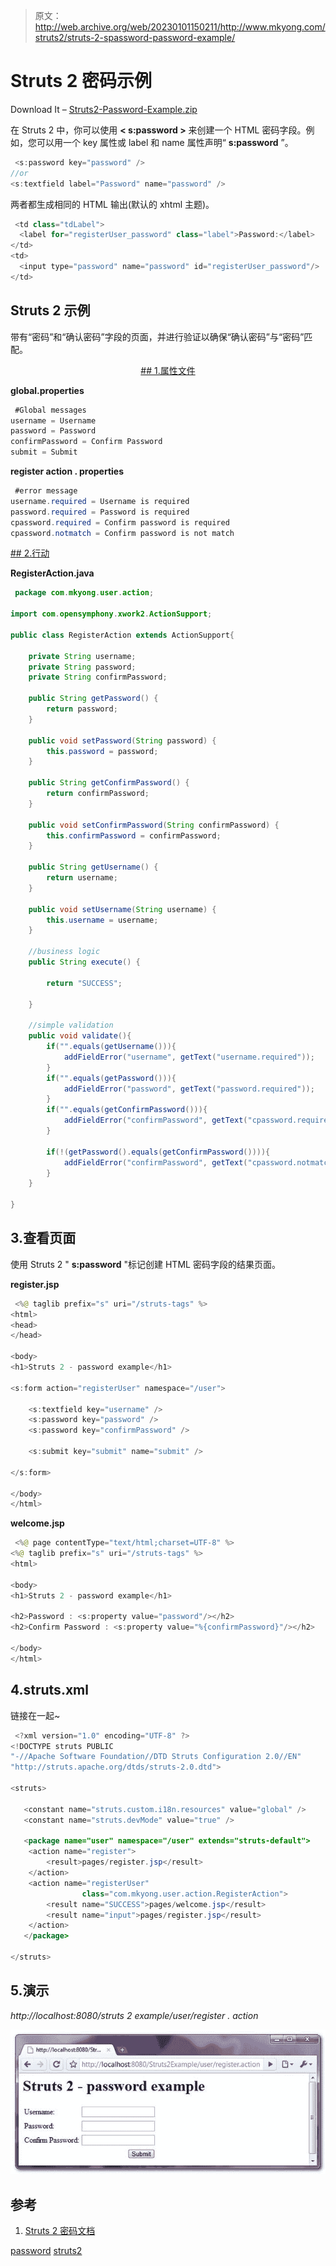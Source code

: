 > 原文：<http://web.archive.org/web/20230101150211/http://www.mkyong.com/struts2/struts-2-spassword-password-example/>

# Struts 2 <password>密码示例</password>

Download It – [Struts2-Password-Example.zip](http://web.archive.org/web/20190304032242/http://www.mkyong.com/wp-content/uploads/2010/06/Struts2-Password-Example.zip)

在 Struts 2 中，你可以使用 **< s:password >** 来创建一个 HTML 密码字段。例如，您可以用一个 key 属性或 label 和 name 属性声明“ **s:password** ”。

```java
 <s:password key="password" />
//or
<s:textfield label="Password" name="password" /> 
```

两者都生成相同的 HTML 输出(默认的 xhtml 主题)。

```java
 <td class="tdLabel">
  <label for="registerUser_password" class="label">Password:</label>
</td> 
<td>
  <input type="password" name="password" id="registerUser_password"/>
</td> 
```

## Struts 2 <password>示例</password>

带有“密码”和“确认密码”字段的页面，并进行验证以确保“确认密码”与“密码”匹配。

 <ins class="adsbygoogle" style="display:block; text-align:center;" data-ad-format="fluid" data-ad-layout="in-article" data-ad-client="ca-pub-2836379775501347" data-ad-slot="6894224149">## 1.属性文件

**global.properties**

```java
 #Global messages
username = Username
password = Password
confirmPassword = Confirm Password
submit = Submit 
```

**register action . properties**

```java
 #error message
username.required = Username is required
password.required = Password is required
cpassword.required = Confirm password is required
cpassword.notmatch = Confirm password is not match 
```

 <ins class="adsbygoogle" style="display:block" data-ad-client="ca-pub-2836379775501347" data-ad-slot="8821506761" data-ad-format="auto" data-ad-region="mkyongregion">## 2.行动

**RegisterAction.java**

```java
 package com.mkyong.user.action;

import com.opensymphony.xwork2.ActionSupport;

public class RegisterAction extends ActionSupport{

	private String username;
	private String password;
	private String confirmPassword;

	public String getPassword() {
		return password;
	}

	public void setPassword(String password) {
		this.password = password;
	}

	public String getConfirmPassword() {
		return confirmPassword;
	}

	public void setConfirmPassword(String confirmPassword) {
		this.confirmPassword = confirmPassword;
	}

	public String getUsername() {
		return username;
	}

	public void setUsername(String username) {
		this.username = username;
	}

	//business logic
	public String execute() {

		return "SUCCESS";

	}

	//simple validation
	public void validate(){
		if("".equals(getUsername())){
			addFieldError("username", getText("username.required"));
		}
		if("".equals(getPassword())){
			addFieldError("password", getText("password.required"));
		}
		if("".equals(getConfirmPassword())){
			addFieldError("confirmPassword", getText("cpassword.required"));
		}

		if(!(getPassword().equals(getConfirmPassword()))){
			addFieldError("confirmPassword", getText("cpassword.notmatch"));
		}
	}

} 
```

## 3.查看页面

使用 Struts 2 " **s:password** "标记创建 HTML 密码字段的结果页面。

**register.jsp**

```java
 <%@ taglib prefix="s" uri="/struts-tags" %>
<html>
<head>
</head>

<body>
<h1>Struts 2 - password example</h1>

<s:form action="registerUser" namespace="/user">

	<s:textfield key="username" />
	<s:password key="password" />
	<s:password key="confirmPassword" />

	<s:submit key="submit" name="submit" />

</s:form>

</body>
</html> 
```

**welcome.jsp**

```java
 <%@ page contentType="text/html;charset=UTF-8" %>
<%@ taglib prefix="s" uri="/struts-tags" %>
<html>

<body>
<h1>Struts 2 - password example</h1>

<h2>Password : <s:property value="password"/></h2>
<h2>Confirm Password : <s:property value="%{confirmPassword}"/></h2> 

</body>
</html> 
```

## 4.struts.xml

链接在一起~

```java
 <?xml version="1.0" encoding="UTF-8" ?>
<!DOCTYPE struts PUBLIC
"-//Apache Software Foundation//DTD Struts Configuration 2.0//EN"
"http://struts.apache.org/dtds/struts-2.0.dtd">

<struts>

   <constant name="struts.custom.i18n.resources" value="global" />
   <constant name="struts.devMode" value="true" />

   <package name="user" namespace="/user" extends="struts-default">
	<action name="register">
		<result>pages/register.jsp</result>
	</action>
	<action name="registerUser" 
                class="com.mkyong.user.action.RegisterAction">
		<result name="SUCCESS">pages/welcome.jsp</result>
		<result name="input">pages/register.jsp</result>
	</action>
   </package>

</struts> 
```

## 5.演示

*http://localhost:8080/struts 2 example/user/register . action*

![Struts 2 password example](img/675af2d56aaed72f5ce6a49d552812a9.png "struts2-password-example")

## 参考

1.  [Struts 2 密码文档](http://web.archive.org/web/20190304032242/http://struts.apache.org/2.x/docs/password.html)

[password](http://web.archive.org/web/20190304032242/http://www.mkyong.com/tag/password/) [struts2](http://web.archive.org/web/20190304032242/http://www.mkyong.com/tag/struts2/)








